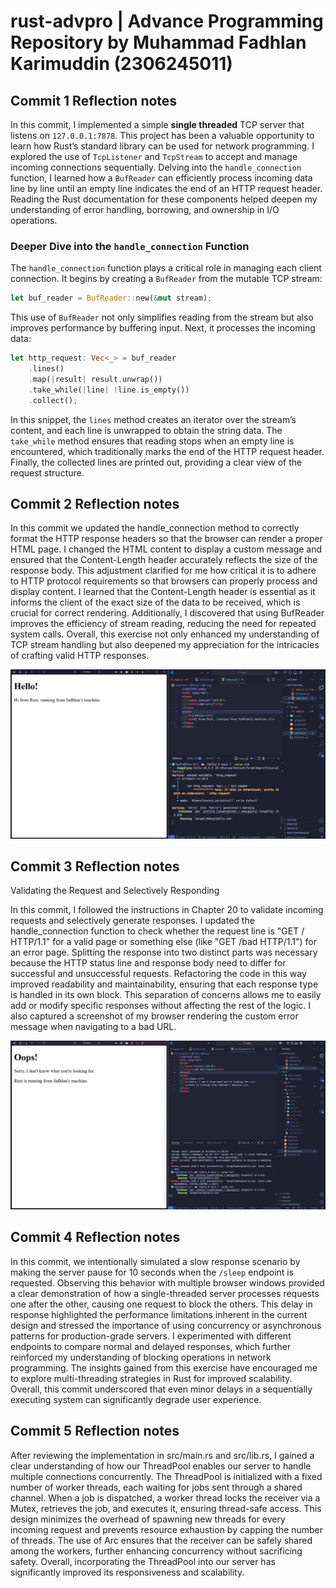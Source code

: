 # rust-advpro | Advance Programming Repository by Muhammad Fadhlan Karimuddin (2306245011)

## Commit 1 Reflection notes

In this commit, I implemented a simple **single threaded** TCP server that listens on `127.0.0.1:7878`. This project has been a valuable opportunity to learn how Rust’s standard library can be used for network programming. I explored the use of `TcpListener` and `TcpStream` to accept and manage incoming connections sequentially. Delving into the `handle_connection` function, I learned how a `BufReader` can efficiently process incoming data line by line until an empty line indicates the end of an HTTP request header. Reading the Rust documentation for these components helped deepen my understanding of error handling, borrowing, and ownership in I/O operations.

### Deeper Dive into the `handle_connection` Function

The `handle_connection` function plays a critical role in managing each client connection. It begins by creating a `BufReader` from the mutable TCP stream:

```rust
let buf_reader = BufReader::new(&mut stream);
```

This use of `BufReader` not only simplifies reading from the stream but also improves performance by buffering input. Next, it processes the incoming data:

```rust
let http_request: Vec<_> = buf_reader
    .lines()
    .map(|result| result.unwrap())
    .take_while(|line| !line.is_empty())
    .collect();
```

In this snippet, the `lines` method creates an iterator over the stream’s content, and each line is unwrapped to obtain the string data. The `take_while` method ensures that reading stops when an empty line is encountered, which traditionally marks the end of the HTTP request header. Finally, the collected lines are printed out, providing a clear view of the request structure.

## Commit 2 Reflection notes

In this commit we updated the handle_connection method to correctly format the HTTP response headers so that the browser can render a proper HTML page. I changed the HTML content to display a custom message and ensured that the Content-Length header accurately reflects the size of the response body. This adjustment clarified for me how critical it is to adhere to HTTP protocol requirements so that browsers can properly process and display content. I learned that the Content-Length header is essential as it informs the client of the exact size of the data to be received, which is crucial for correct rendering. Additionally, I discovered that using BufReader improves the efficiency of stream reading, reducing the need for repeated system calls. Overall, this exercise not only enhanced my understanding of TCP stream handling but also deepened my appreciation for the intricacies of crafting valid HTTP responses.

![Commit 2 screen capture](assets/images/commit2.png)

## Commit 3 Reflection notes

Validating the Request and Selectively Responding

In this commit, I followed the instructions in Chapter 20 to validate incoming requests and selectively generate responses. I updated the handle_connection function to check whether the request line is "GET / HTTP/1.1" for a valid page or something else (like "GET /bad HTTP/1.1") for an error page. Splitting the response into two distinct parts was necessary because the HTTP status line and response body need to differ for successful and unsuccessful requests. Refactoring the code in this way improved readability and maintainability, ensuring that each response type is handled in its own block. This separation of concerns allows me to easily add or modify specific responses without affecting the rest of the logic. I also captured a screenshot of my browser rendering the custom error message when navigating to a bad URL.

![Commit 3 screen capture](assets/images/commit3.png)

## Commit 4 Reflection notes

In this commit, we intentionally simulated a slow response scenario by making the server pause for 10 seconds when the `/sleep` endpoint is requested. Observing this behavior with multiple browser windows provided a clear demonstration of how a single-threaded server processes requests one after the other, causing one request to block the others. This delay in response highlighted the performance limitations inherent in the current design and stressed the importance of using concurrency or asynchronous patterns for production-grade servers. I experimented with different endpoints to compare normal and delayed responses, which further reinforced my understanding of blocking operations in network programming. The insights gained from this exercise have encouraged me to explore multi-threading strategies in Rust for improved scalability. Overall, this commit underscored that even minor delays in a sequentially executing system can significantly degrade user experience.

## Commit 5 Reflection notes

After reviewing the implementation in src/main.rs and src/lib.rs, I gained a clear understanding of how our ThreadPool enables our server to handle multiple connections concurrently. The ThreadPool is initialized with a fixed number of worker threads, each waiting for jobs sent through a shared channel. When a job is dispatched, a worker thread locks the receiver via a Mutex, retrieves the job, and executes it, ensuring thread-safe access. This design minimizes the overhead of spawning new threads for every incoming request and prevents resource exhaustion by capping the number of threads. The use of Arc ensures that the receiver can be safely shared among the workers, further enhancing concurrency without sacrificing safety. Overall, incorporating the ThreadPool into our server has significantly improved its responsiveness and scalability.
